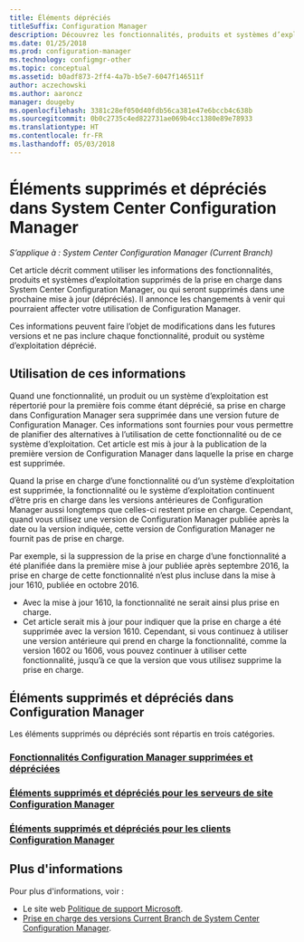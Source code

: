 ```yaml
---
title: Éléments dépréciés
titleSuffix: Configuration Manager
description: Découvrez les fonctionnalités, produits et systèmes d’exploitation que System Center Configuration Manager ne prend plus en charge.
ms.date: 01/25/2018
ms.prod: configuration-manager
ms.technology: configmgr-other
ms.topic: conceptual
ms.assetid: b0adf873-2ff4-4a7b-b5e7-6047f146511f
author: aczechowski
ms.author: aaroncz
manager: dougeby
ms.openlocfilehash: 3381c28ef050d40fdb56ca381e47e6bccb4c638b
ms.sourcegitcommit: 0b0c2735c4ed822731ae069b4cc1380e89e78933
ms.translationtype: HT
ms.contentlocale: fr-FR
ms.lasthandoff: 05/03/2018
---
```

# <a name="removed-and-deprecated-items-for-system-center-configuration-manager"></a>Éléments supprimés et dépréciés dans System Center Configuration Manager

*S’applique à : System Center Configuration Manager (Current Branch)*

Cet article décrit comment utiliser les informations des fonctionnalités, produits et systèmes d’exploitation supprimés de la prise en charge dans System Center Configuration Manager, ou qui seront supprimés dans une prochaine mise à jour (dépréciés). Il annonce les changements à venir qui pourraient affecter votre utilisation de Configuration Manager.  

Ces informations peuvent faire l’objet de modifications dans les futures versions et ne pas inclure chaque fonctionnalité, produit ou système d’exploitation déprécié.  

## <a name="how-to-use-this-information"></a>Utilisation de ces informations  
Quand une fonctionnalité, un produit ou un système d’exploitation est répertorié pour la première fois comme étant déprécié, sa prise en charge dans Configuration Manager sera supprimée dans une version future de Configuration Manager. Ces informations sont fournies pour vous permettre de planifier des alternatives à l’utilisation de cette fonctionnalité ou de ce système d’exploitation. Cet article est mis à jour à la publication de la première version de Configuration Manager dans laquelle la prise en charge est supprimée.  

Quand la prise en charge d’une fonctionnalité ou d’un système d’exploitation est supprimée, la fonctionnalité ou le système d’exploitation continuent d’être pris en charge dans les versions antérieures de Configuration Manager aussi longtemps que celles-ci restent prise en charge. Cependant, quand vous utilisez une version de Configuration Manager publiée après la date ou la version indiquée, cette version de Configuration Manager ne fournit pas de prise en charge.

Par exemple, si la suppression de la prise en charge d’une fonctionnalité a été planifiée dans la première mise à jour publiée après septembre 2016, la prise en charge de cette fonctionnalité n’est plus incluse dans la mise à jour 1610, publiée en octobre 2016.
-  Avec la mise à jour 1610, la fonctionnalité ne serait ainsi plus prise en charge.
-  Cet article serait mis à jour pour indiquer que la prise en charge a été supprimée avec la version 1610.
Cependant, si vous continuez à utiliser une version antérieure qui prend en charge la fonctionnalité, comme la version 1602 ou 1606, vous pouvez continuer à utiliser cette fonctionnalité, jusqu’à ce que la version que vous utilisez supprime la prise en charge.

## <a name="removed-and-deprecated-items-for-configuration-manager"></a>Éléments supprimés et dépréciés dans Configuration Manager
Les éléments supprimés ou dépréciés sont répartis en trois catégories.  

### <a name="removed-and-deprecated-configuration-manager-featuressccmcoreplan-designchangesdeprecatedremoved-and-deprecated-cmfeatures"></a>[Fonctionnalités Configuration Manager supprimées et dépréciées](/sccm/core/plan-design/changes/deprecated/removed-and-deprecated-cmfeatures)
### <a name="removed-and-deprecated-items-for-configuration-manager-site-serverssccmcoreplan-designchangesdeprecatedremoved-and-deprecated-server"></a>[Éléments supprimés et dépréciés pour les serveurs de site Configuration Manager](/sccm/core/plan-design/changes/deprecated/removed-and-deprecated-server)
### <a name="removed-and-deprecated-items-for-configuration-manager-clientssccmcoreplan-designchangesdeprecatedremoved-and-deprecated-client"></a>[Éléments supprimés et dépréciés pour les clients Configuration Manager](/sccm/core/plan-design/changes/deprecated/removed-and-deprecated-client)


## <a name="more-information"></a>Plus d'informations

Pour plus d'informations, voir :
 - Le site web [Politique de support Microsoft](https://support.microsoft.com/lifecycle).
 - [Prise en charge des versions Current Branch de System Center Configuration Manager](/sccm/core/servers/manage/current-branch-versions-supported).

